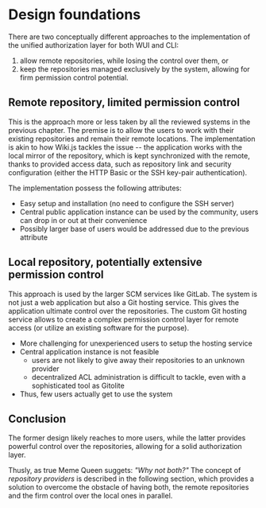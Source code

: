 # Design foundations

There are two conceptually different approaches to the implementation of the unified authorization layer for both WUI and CLI:

1. allow remote repositories, while losing the control over them, or
2. keep the repositories managed exclusively by the system, allowing for firm permission control potential.

## Remote repository, limited permission control

This is the approach more or less taken by all the reviewed systems in the previous chapter.
The premise is to allow the users to work with their existing repositories and remain their remote locations.
The implementation is akin to how Wiki.js tackles the issue
-- the application works with the local mirror of the repository, which is kept synchronized with the remote, thanks to provided access data, such as repository link and security configuration (either the HTTP Basic or the SSH key-pair authentication).

The implementation possess the following attributes:

* Easy setup and installation (no need to configure the SSH server)
* Central public application instance can be used by the community, users can drop in or out at their convenience
* Possibly larger base of users would be addressed due to the previous attribute

## Local repository, potentially extensive permission control

This approach is used by the larger SCM services like GitLab.
The system is not just a web application but also a Git hosting service.
This gives the application ultimate control over the repositories.
The custom Git hosting service allows to create a complex permission control layer for remote access (or utilize an existing software for the purpose).

* More challenging for unexperienced users to setup the hosting service
* Central application instance is not feasible
    * users are not likely to give away their repositories to an unknown provider
    * decentralized ACL administration is difficult to tackle, even with a sophisticated tool as Gitolite
* Thus, few users actually get to use the system


## Conclusion

The former design likely reaches to more users, while the latter provides powerful control over the repositories, allowing for a solid authorization layer.

Thusly, as true Meme Queen suggets: _"Why not both?"_
The concept of _repository providers_ is described in the following section, which provides a solution to overcome the obstacle of having both, the remote repositories and the firm control over the local ones in parallel.